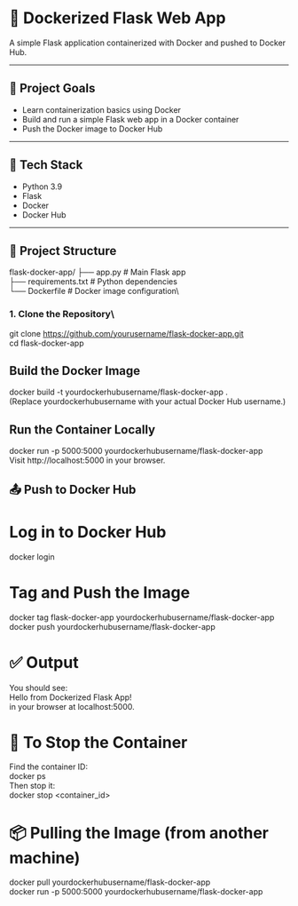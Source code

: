 # 🐳 Dockerized Flask Web App

A simple Flask application containerized with Docker and pushed to Docker Hub.

---

## 🚀 Project Goals

- Learn containerization basics using Docker  
- Build and run a simple Flask web app in a Docker container  
- Push the Docker image to Docker Hub

---

## 🧰 Tech Stack

- Python 3.9  
- Flask  
- Docker  
- Docker Hub  

---

## 📁 Project Structure
flask-docker-app/
├── app.py # Main Flask app\
├── requirements.txt # Python dependencies\
└── Dockerfile # Docker image configuration\

### 1. Clone the Repository\
git clone https://github.com/yourusername/flask-docker-app.git<br>
cd flask-docker-app<br>

## Build the Docker Image

docker build -t yourdockerhubusername/flask-docker-app .<br>
(Replace yourdockerhubusername with your actual Docker Hub username.)

## Run the Container Locally
docker run -p 5000:5000 yourdockerhubusername/flask-docker-app<br>
Visit http://localhost:5000 in your browser.

## 📤 Push to Docker Hub
# Log in to Docker Hub
docker login

# Tag and Push the Image
docker tag flask-docker-app yourdockerhubusername/flask-docker-app<br>
docker push yourdockerhubusername/flask-docker-app
# ✅ Output
You should see:<br>
Hello from Dockerized Flask App!<br>
in your browser at localhost:5000.

# 🧼 To Stop the Container
Find the container ID:<br>
docker ps<br>
Then stop it:<br>
docker stop <container_id>


# 📦 Pulling the Image (from another machine)
docker pull yourdockerhubusername/flask-docker-app<br>
docker run -p 5000:5000 yourdockerhubusername/flask-docker-app<br>


